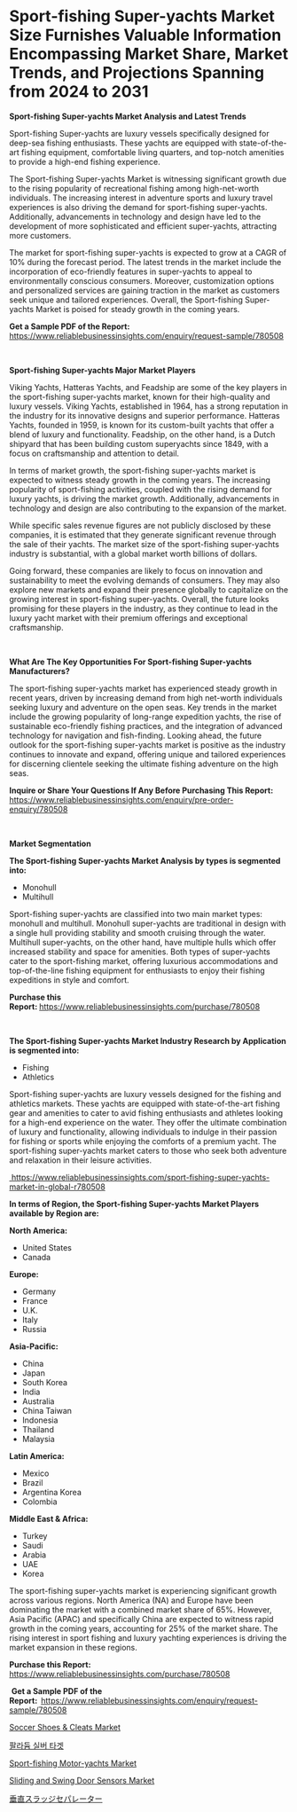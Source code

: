<p><h1>Sport-fishing Super-yachts Market Size Furnishes Valuable Information Encompassing Market Share, Market Trends, and Projections Spanning from 2024 to 2031</h1></p><p><strong>Sport-fishing Super-yachts Market Analysis and Latest Trends</strong></p>
<p><p>Sport-fishing Super-yachts are luxury vessels specifically designed for deep-sea fishing enthusiasts. These yachts are equipped with state-of-the-art fishing equipment, comfortable living quarters, and top-notch amenities to provide a high-end fishing experience.</p><p>The Sport-fishing Super-yachts Market is witnessing significant growth due to the rising popularity of recreational fishing among high-net-worth individuals. The increasing interest in adventure sports and luxury travel experiences is also driving the demand for sport-fishing super-yachts. Additionally, advancements in technology and design have led to the development of more sophisticated and efficient super-yachts, attracting more customers.</p><p>The market for sport-fishing super-yachts is expected to grow at a CAGR of 10% during the forecast period. The latest trends in the market include the incorporation of eco-friendly features in super-yachts to appeal to environmentally conscious consumers. Moreover, customization options and personalized services are gaining traction in the market as customers seek unique and tailored experiences. Overall, the Sport-fishing Super-yachts Market is poised for steady growth in the coming years.</p></p>
<p><strong>Get a Sample PDF of the Report:&nbsp;</strong> <a href="https://www.reliablebusinessinsights.com/enquiry/request-sample/780508">https://www.reliablebusinessinsights.com/enquiry/request-sample/780508</a></p>
<p>&nbsp;</p>
<p><strong>Sport-fishing Super-yachts Major Market Players</strong></p>
<p><p>Viking Yachts, Hatteras Yachts, and Feadship are some of the key players in the sport-fishing super-yachts market, known for their high-quality and luxury vessels. Viking Yachts, established in 1964, has a strong reputation in the industry for its innovative designs and superior performance. Hatteras Yachts, founded in 1959, is known for its custom-built yachts that offer a blend of luxury and functionality. Feadship, on the other hand, is a Dutch shipyard that has been building custom superyachts since 1849, with a focus on craftsmanship and attention to detail.</p><p>In terms of market growth, the sport-fishing super-yachts market is expected to witness steady growth in the coming years. The increasing popularity of sport-fishing activities, coupled with the rising demand for luxury yachts, is driving the market growth. Additionally, advancements in technology and design are also contributing to the expansion of the market.</p><p>While specific sales revenue figures are not publicly disclosed by these companies, it is estimated that they generate significant revenue through the sale of their yachts. The market size of the sport-fishing super-yachts industry is substantial, with a global market worth billions of dollars.</p><p>Going forward, these companies are likely to focus on innovation and sustainability to meet the evolving demands of consumers. They may also explore new markets and expand their presence globally to capitalize on the growing interest in sport-fishing super-yachts. Overall, the future looks promising for these players in the industry, as they continue to lead in the luxury yacht market with their premium offerings and exceptional craftsmanship.</p></p>
<p>&nbsp;</p>
<p><strong>What Are The Key Opportunities For Sport-fishing Super-yachts Manufacturers?</strong></p>
<p><p>The sport-fishing super-yachts market has experienced steady growth in recent years, driven by increasing demand from high net-worth individuals seeking luxury and adventure on the open seas. Key trends in the market include the growing popularity of long-range expedition yachts, the rise of sustainable eco-friendly fishing practices, and the integration of advanced technology for navigation and fish-finding. Looking ahead, the future outlook for the sport-fishing super-yachts market is positive as the industry continues to innovate and expand, offering unique and tailored experiences for discerning clientele seeking the ultimate fishing adventure on the high seas.</p></p>
<p><strong>Inquire or Share Your Questions If Any Before Purchasing This Report:</strong> <a href="https://www.reliablebusinessinsights.com/enquiry/pre-order-enquiry/780508">https://www.reliablebusinessinsights.com/enquiry/pre-order-enquiry/780508</a></p>
<p>&nbsp;</p>
<p><strong>Market Segmentation</strong></p>
<p><strong>The Sport-fishing Super-yachts Market Analysis by types is segmented into:</strong></p>
<p><ul><li>Monohull</li><li>Multihull</li></ul></p>
<p><p>Sport-fishing super-yachts are classified into two main market types: monohull and multihull. Monohull super-yachts are traditional in design with a single hull providing stability and smooth cruising through the water. Multihull super-yachts, on the other hand, have multiple hulls which offer increased stability and space for amenities. Both types of super-yachts cater to the sport-fishing market, offering luxurious accommodations and top-of-the-line fishing equipment for enthusiasts to enjoy their fishing expeditions in style and comfort.</p></p>
<p><strong>Purchase this Report:&nbsp;</strong><a href="https://www.reliablebusinessinsights.com/purchase/780508">https://www.reliablebusinessinsights.com/purchase/780508</a></p>
<p>&nbsp;</p>
<p><strong>The Sport-fishing Super-yachts Market Industry Research by Application is segmented into:</strong></p>
<p><ul><li>Fishing</li><li>Athletics</li></ul></p>
<p><p>Sport-fishing super-yachts are luxury vessels designed for the fishing and athletics markets. These yachts are equipped with state-of-the-art fishing gear and amenities to cater to avid fishing enthusiasts and athletes looking for a high-end experience on the water. They offer the ultimate combination of luxury and functionality, allowing individuals to indulge in their passion for fishing or sports while enjoying the comforts of a premium yacht. The sport-fishing super-yachts market caters to those who seek both adventure and relaxation in their leisure activities.</p></p>
<p><a href="https://www.reliablebusinessinsights.com/sport-fishing-super-yachts-market-in-global-r780508">&nbsp;https://www.reliablebusinessinsights.com/sport-fishing-super-yachts-market-in-global-r780508</a></p>
<p><strong>In terms of Region, the Sport-fishing Super-yachts Market Players available by Region are:</strong></p>
<p>
    <p> <strong> North America: </strong>
        <ul>
            <li>United States</li>
            <li>Canada</li>
        </ul>
        </p> 
    <p> <strong> Europe: </strong>
        <ul>
            <li>Germany</li>
            <li>France</li>
            <li>U.K.</li>
            <li>Italy</li>
            <li>Russia</li>
        </ul>
        </p> 
    <p> <strong> Asia-Pacific: </strong>
        <ul>
            <li>China</li>
            <li>Japan</li>
            <li>South Korea</li>
            <li>India</li>
            <li>Australia</li>
            <li>China Taiwan</li>
            <li>Indonesia</li>
            <li>Thailand</li>
            <li>Malaysia</li>
        </ul>
        </p> 
    <p> <strong> Latin America: </strong>
        <ul>
            <li>Mexico</li>
            <li>Brazil</li>
            <li>Argentina Korea</li>
            <li>Colombia</li>
        </ul>
        </p> 
    <p> <strong> Middle East & Africa: </strong>
        <ul>
            <li>Turkey</li>
            <li>Saudi</li>
            <li>Arabia</li>
            <li>UAE</li>
            <li>Korea</li>
        </ul>
    </p>
    </p>
<p><p>The sport-fishing super-yachts market is experiencing significant growth across various regions. North America (NA) and Europe have been dominating the market with a combined market share of 65%. However, Asia Pacific (APAC) and specifically China are expected to witness rapid growth in the coming years, accounting for 25% of the market share. The rising interest in sport fishing and luxury yachting experiences is driving the market expansion in these regions.</p></p>
<p><strong>Purchase this Report: </strong><a href="https://www.reliablebusinessinsights.com/purchase/780508">https://www.reliablebusinessinsights.com/purchase/780508</a></p>
<p>&nbsp;<strong>Get a Sample PDF of the Report:&nbsp;&nbsp;</strong><a href="https://www.reliablebusinessinsights.com/enquiry/request-sample/780508">https://www.reliablebusinessinsights.com/enquiry/request-sample/780508</a></p>
<p><strong></strong></p>
<p><p><a href="https://github.com/mbisetmhermsr/Market-Research-Report-List-2/blob/main/soccer-shoes-cleats-market.md">Soccer Shoes & Cleats Market</a></p><p><a href="https://github.com/apple8975768/Market-Research-Report-List-1/blob/main/4494950105110.md">팔라듐 실버 타겟</a></p><p><a href="https://github.com/cameroneffertz/Market-Research-Report-List-1/blob/main/sport-fishing-motor-yachts-market.md">Sport-fishing Motor-yachts Market</a></p><p><a href="https://issuu.com/reportprime-2/docs/sliding-and-swing-door-sensors-market-size-2030.pp">Sliding and Swing Door Sensors Market</a></p><p><a href="https://github.com/reliezer65/Market-Research-Report-List-1/blob/main/2541435110346.md">垂直スラッジセパレーター</a></p></p>